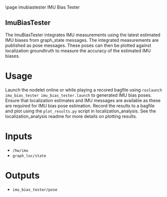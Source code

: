 \page imubiastester IMU Bias Tester

## ImuBiasTester
The ImuBiasTester integrates IMU measurements using the latest estimated IMU biases from graph_state messages.
The integrated measurements are published as pose messages.
These poses can then be plotted against localization groundtruth to measure the accuracy of the estimated IMU biases.

# Usage
Launch the nodelet online or while playing a recored bagfile using
`roslaunch imu_bias_tester imu_bias_tester.launch`
to generated IMU bias poses. Ensure that localization estimates and IMU messages are
available as these are required for IMU bias pose estimation. 
Record the results to a bagfile and plot using the `plot_results.py` script in 
localization_analysis.  See the localization_analysis readme for more details on plotting results.

# Inputs
* `/hw/imu`
* `graph_loc/state`

# Outputs
* `imu_bias_tester/pose`
